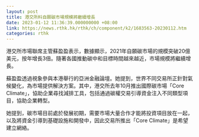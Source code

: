 ```yaml
---
layout: post
title: 港交所料自願碳市場規模將繼續增長
date: 2023-01-12 11:36:39.000000000 +08:00
link: https://news.rthk.hk/rthk/ch/component/k2/1683563-20230112.htm
categories: rthk
---
```


港交所市場聯席主管蘇盈盈表示，數據顯示，2021年自願碳市場的規模突破20億美元，按年增長3倍。隨著各國推動碳中和目標時間越來越近，市場規模將繼續增長。

蘇盈盈透過視象參與本港舉行的亞洲金融論壇。她提到，世界不同交易所正針對氣候變化，為市場提供解決方案。其中，港交所去年10月推出國際碳市場「Core Climate」，協助企業尋找減排工具，包括通過碳權交易引導資金注入不同類型項目，協助企業轉型。

她提到，碳市場目前處於發展初期，需要市場大量合作才能將投資項目放在一起，以及將資金引導到基礎設施和開發中，因此交易所推出「Core Climate」是希望建立網絡。
